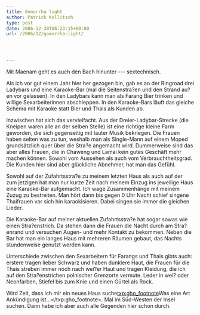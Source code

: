 ```yaml
---
title: Gomorrha light
author: Patrick Kollitsch
type: post
date: 2006-12-30T06:23:15+00:00
url: /2006/12/gomorrha-light/




---
```

Mit Maenam geht es auch den Bach hinunter --- sextechnisch. 

Als ich vor gut einem Jahr hier her gezogen bin, gab es an der Ringroad drei Ladybars und eine Karaoke-Bar (mal die Seitenstra?en und den Strand au?en vor gelassen). In den Ladybars kann man als Farang Bier trinken und willige Sexarbeiterinnen abschleppen. In den Karaoke-Bars läuft das gleiche Schema mit Karaoke statt Bier und Thais als Kunden ab. 

Inzwischen hat sich das vervielfacht. Aus der Dreier-Ladybar-Strecke (die Kneipen waren alle an der selben Stelle) ist eine richtige kleine Farm geworden, die sich gegenseitig mit lauter Musik bekriegen. Die Frauen haben selten was zu tun, weshalb man als Single-Mann auf einem Moped grundsätzlich quer über die Stra?e angemacht wird. Dummerweise sind das aber alles Frauen, die in Chaweng und Lamai kein gutes Geschäft mehr machen können. Sowohl vom Aussehen als auch vom Verbrauchtheitsgrad. Die Kunden hier sind aber glückliche Abnehmer, hat man das Gefühl.

Sowohl auf der Zufahrtsstra?e zu meinem letzten Haus als auch auf der zum jetzigen hat man nur kurze Zeit nach meinem Einzug ins jeweilige Haus eine Karaoke-Bar aufgemacht. Ich wage Zusammenhänge mit meinem Zuzug zu bestreiten. Man hört dann bis gegen 0 Uhr Nacht schief singene Thaifrauen vor sich hin karaokisieren. Dabei singen sie immer die gleichen Lieder. 

Die Karaoke-Bar auf meiner aktuellen Zufahrtsstra?e hat sogar sowas wie einen Stra?enstrich. Da stehen dann die Frauen die Nacht durch am Stra?enrand und versuchen Augen- und mehr Kontakt zu bekommen. Neben die Bar hat man ein langes Haus mit mehreren Räumen gebaut, das Nachts stundenweise genutzt werden kann. 

Unterschiede zwischen den Sexarbeitern für Farangs und Thais gibts auch: erstere tragen lieber Schwarz und haben dunklere Haut, die Frauen für die Thais streben immer noch nach wei?er Haut und tragen Kleidung, die ich auf den Stra?enstrichen polnischer Grenzorte vermute. Leder in wei? oder Neonfarben, Stiefel bis zum Knie und einen Gürtel als Rock. 

Wird Zeit, dass ich mir ein neues Haus suche<txp:gho_footnote>Was eine Art Ankündigung ist...</txp:gho_footnote>. Mal im Süd-Westen der Insel suchen. Dann habe ich aber auch alle Gegenden hier schon durch.